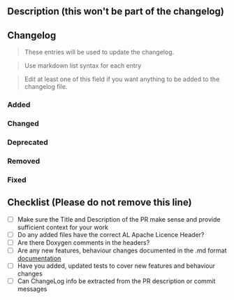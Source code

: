## Description (this won't be part of the changelog)

## Changelog
> These entries will be used to update the changelog.

> Use markdown list syntax for each entry

> Edit at least one of this field if you want anything to be added to the changelog file.

### Added

### Changed

### Deprecated

### Removed

### Fixed

## Checklist (Please do not remove this line)
- [ ] Make sure the Title and Description of the PR make sense and  provide sufficient context for your work
- [ ] Do any added files have the correct AL Apache Licence Header?
- [ ] Are there Doxygen comments in the headers?
- [ ] Are any new features, behaviour changes documented in the .md format [documentation](https://github.com/AnimalLogic/AL_USDMaya/docs)
- [ ] Have you added, updated tests to cover new features and behaviour changes
- [ ] Can ChangeLog info be extracted from the PR description or commit messages

